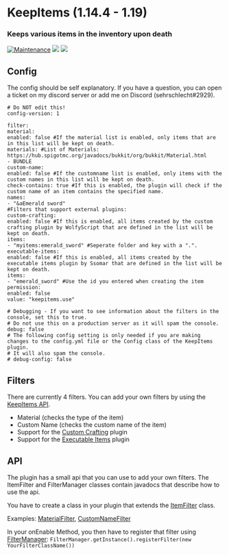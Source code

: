 # KeepItems (1.14.4 - 1.19)
### Keeps various items in the inventory upon death

[![Maintenance](https://img.shields.io/badge/Maintained%3F-yes-green.svg)](https://GitHub.com/sehrschlechtYT/KeepItems/graphs/commit-activity)
[![](https://dcbadge.vercel.app/api/server/crHgFwH2Gt?stype=flat)](https://discord.gg/crHgFwH2Gt)
![](https://dcbadge.vercel.app/api/shield/450685365876162573?style=flat)

## Config
The config should be self explanatory. If you have a question, you can open a ticket on my discord server or add me on Discord (sehrschlecht#2929).


```
# Do NOT edit this!
config-version: 1

filter:
material:
enabled: false #If the material list is enabled, only items that are in this list will be kept on death.
materials: #List of Materials: https://hub.spigotmc.org/javadocs/bukkit/org/bukkit/Material.html
- BUNDLE
custom-name:
enabled: false #If the customname list is enabled, only items with the custom names in this list will be kept on death.
check-contains: true #If this is enabled, the plugin will check if the custom name of an item contains the specified name.
names:
- "&aEmerald sword"
#Filters that support external plugins:
custom-crafting:
enabled: false #If this is enabled, all items created by the custom crafting plugin by WolfyScript that are defined in the list will be kept on death.
items:
- "myitems:emerald_sword" #Seperate folder and key with a ".".
executable-items:
enabled: false #If this is enabled, all items created by the executable items plugin by Ssomar that are defined in the list will be kept on death.
items:
- "emerald_sword" #Use the id you entered when creating the item
permission:
enabled: false
value: "keepitems.use"

# Debugging - If you want to see information about the filters in the console, set this to true.
# Do not use this on a production server as it will spam the console.
debug: false
# The following config setting is only needed if you are making changes to the config.yml file or the Config class of the KeepItems plugin.
# It will also spam the console.
# debug-config: false
```

## Filters

There are currently 4 filters. You can add your own filters by using the [KeepItems API](#api).

- Material (checks the type of the item)
- Custom Name (checks the custom name of the item)
- Support for the [Custom Crafting](https://www.spigotmc.org/resources/customcrafting-advanced-custom-recipe-plugin-1-16-1-19-free.55883/) plugin
- Support for the [Executable Items](https://www.spigotmc.org/resources/custom-items-free-executable-items.77578/) plugin

## API

The plugin has a small api that you can use to add your own filters. The ItemFilter and FilterManager classes contain javadocs that describe how to use the api.

You have to create a class in your plugin that extends the [ItemFilter](https://github.com/sehrschlechtYT/KeepItems/tree/master/src/main/java/yt/sehrschlecht/keepitems/filters/ItemFilter.java) class.

Examples: [MaterialFilter](https://github.com/sehrschlechtYT/KeepItems/tree/master/src/main/java/yt/sehrschlecht/keepitems/filters/MaterialFilter.java), [CustomNameFilter](https://github.com/sehrschlechtYT/KeepItems/tree/master/src/main/java/yt/sehrschlecht/keepitems/filters/CustomNameFilter.java)

In your onEnable Method, you then have to register that filter using [FilterManager](https://github.com/sehrschlechtYT/KeepItems/tree/master/src/main/java/yt/sehrschlecht/keepitems/filters/FilterManager.java):
`FilterManager.getInstance().registerFilter(new YourFilterClassName())`

